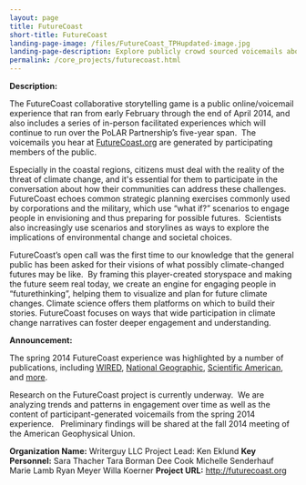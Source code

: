 ```yaml
---
layout: page
title: FutureCoast
short-title: FutureCoast
landing-page-image: /files/FutureCoast_TPHupdated-image.jpg
landing-page-description: Explore publicly crowd sourced voicemails about possible climate changed futures in this collaborative storytelling experience.
permalink: /core_projects/futurecoast.html
---
```


**Description:**

The FutureCoast collaborative storytelling game is a public
online/voicemail experience that ran from early February through the end
of April 2014, and also includes a series of in-person facilitated
experiences which will continue to run over the PoLAR Partnership’s
five-year span.  The voicemails you hear at
[FutureCoast.org](http://futurecoast.org) are generated by participating
members of the public.

Especially in the coastal regions, citizens must deal with the reality
of the threat of climate change, and it's essential for them to
participate in the conversation about how their communities can address
these challenges. FutureCoast echoes common strategic planning exercises
commonly used by corporations and the military, which use “what if?”
scenarios to engage people in envisioning and thus preparing for
possible futures.  Scientists also increasingly use scenarios and
storylines as ways to explore the implications of environmental change
and societal choices.

FutureCoast’s open call was the first time to our knowledge that the
general public has been asked for their visions of what possibly
climate-changed futures may be like.  By framing this player-created
storyspace and making the future seem real today, we create an engine
for engaging people in “futurethinking”, helping them to visualize and
plan for future climate changes. Climate science offers them platforms
on which to build their stories. FutureCoast focuses on ways that wide
participation in climate change narratives can foster deeper engagement
and understanding.

**Announcement:**

The spring 2014 FutureCoast experience was highlighted by a number of
publications, including
[WIRED](http://www.wired.com/2014/02/futurecoast-climate-change/),
[National
Geographic](http://voices.nationalgeographic.com/2014/03/31/alternate-reality-game-eavesdrops-on-climate-changed-future/),
[Scientific
American](http://www.scientificamerican.com/article/new-climate-fiction-cli-fi-game-sends-players-clues-from-the-future/),
and [more](http://www.futurevoices.net/category/press/).  

Research on the FutureCoast project is currently underway.  We are
analyzing trends and patterns in engagement over time as well as the
content of participant-generated voicemails from the spring 2014
experience.   Preliminary findings will be shared at the fall 2014
meeting of the American Geophysical Union.

**Organization Name:** Writerguy LLC Project Lead: Ken Eklund **Key
Personnel:** Sara Thacher Tara Borman Dee Cook Michelle Senderhauf Marie
Lamb Ryan Meyer Willa Koerner **Project URL:** http://futurecoast.org
